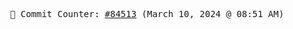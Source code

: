 <p align="center">
    <samp>
        📮 Commit Counter: <a href="https://github.com/Javascript-void0/Javascript-void0/commits/main">#84513</a> (March 10, 2024 @ 08:51 AM)
    </samp>
</p>